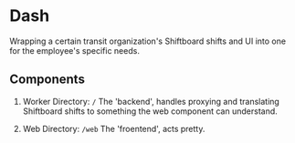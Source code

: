 # Dash
Wrapping a certain transit organization's Shiftboard shifts and UI into one for the employee's specific needs.

## Components
1. Worker
Directory: `/`
The 'backend', handles proxying and translating Shiftboard shifts to something the web component can understand.

2. Web
Directory: `/web`
The 'froentend', acts pretty.

